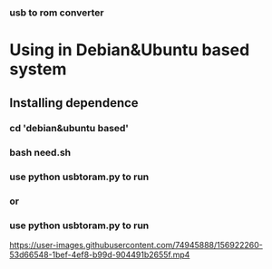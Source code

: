 
### usb to rom converter
# Using in Debian&Ubuntu based system
## Installing dependence
### cd 'debian&ubuntu based'
### bash need.sh
### use python usbtoram.py to run
### or
### use python usbtoram.py to run



https://user-images.githubusercontent.com/74945888/156922260-53d66548-1bef-4ef8-b99d-904491b2655f.mp4

